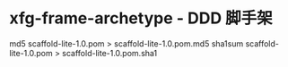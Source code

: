 # xfg-frame-archetype - DDD 脚手架


md5 scaffold-lite-1.0.pom > scaffold-lite-1.0.pom.md5
sha1sum scaffold-lite-1.0.pom > scaffold-lite-1.0.pom.sha1